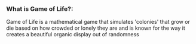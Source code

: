 ### What is Game of Life?:
Game of Life is a mathematical game that simulates 'colonies' that grow or die based on how crowded or lonely they are and is known for the way it creates a beautiful organic display out of randomness
  